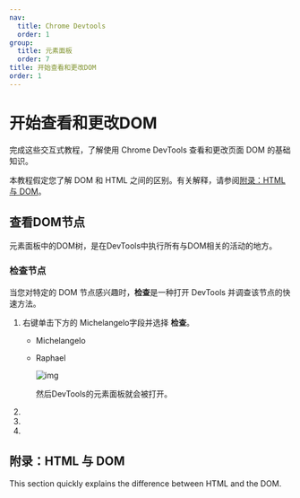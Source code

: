 ```yaml
---
nav:
  title: Chrome Devtools
  order: 1
group:
  title: 元素面板
  order: 7
title: 开始查看和更改DOM
order: 1
---
```


<h1>开始查看和更改DOM</h1>

完成这些交互式教程，了解使用 Chrome DevTools 查看和更改页面 DOM 的基础知识。

本教程假定您了解 DOM 和 HTML 之间的区别。有关解释，请参阅[附录：HTML 与 DOM](#appendix)。



## 查看DOM节点

元素面板中的DOM树，是在DevTools中执行所有与DOM相关的活动的地方。

### 检查节点

当您对特定的 DOM 节点感兴趣时，**检查**是一种打开 DevTools 并调查该节点的快速方法。

1. 右键单击下方的 Michelangelo字段并选择 **检查**。

   - Michelangelo

   - Raphael

     ![img](https://wd.imgix.net/image/BrQidfK9jaQyIHwdw91aVpkPiib2/psbHIPohm8wsZkGA7WXl.png?auto=format&w=845)

     然后DevTools的元素面板就会被打开。

     

2. 

3. 

4. 

   







## 附录：HTML 与 DOM

<p id="appendix">This section quickly explains the difference between HTML and the DOM.</p>